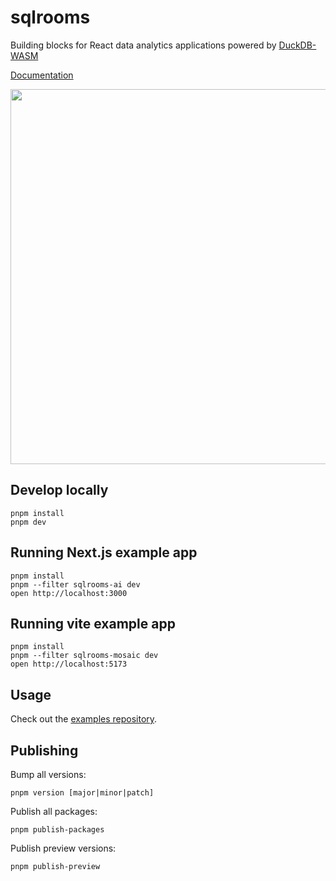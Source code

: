 # sqlrooms

Building blocks for React data analytics applications powered by [DuckDB-WASM](https://duckdb.org/docs/api/wasm/overview.html)

[Documentation](https://sqlrooms.github.io/)

<img width=600 src=https://github.com/user-attachments/assets/1897cb57-9602-493c-ad82-2723c9f4e0f7>

## Develop locally

    pnpm install
    pnpm dev

## Running Next.js example app

    pnpm install
    pnpm --filter sqlrooms-ai dev
    open http://localhost:3000

## Running vite example app

    pnpm install
    pnpm --filter sqlrooms-mosaic dev
    open http://localhost:5173

## Usage

Check out the [examples repository](https://github.com/sqlrooms/examples).

## Publishing

Bump all versions:

    pnpm version [major|minor|patch]

Publish all packages:

    pnpm publish-packages

Publish preview versions:

    pnpm publish-preview

